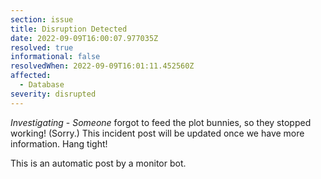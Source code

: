 ```yaml
---
section: issue
title: Disruption Detected
date: 2022-09-09T16:00:07.977035Z
resolved: true
informational: false
resolvedWhen: 2022-09-09T16:01:11.452560Z
affected:
  - Database
severity: disrupted
---
```

*Investigating* - _Someone_ forgot to feed the plot bunnies, so they stopped working! (Sorry.) This incident post will be updated once we have more information. Hang tight!

This is an automatic post by a monitor bot.
        
